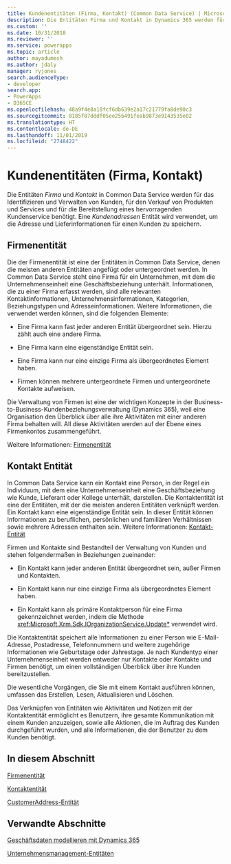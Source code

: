```yaml
---
title: Kundenentitäten (Firma, Kontakt) (Common Data Service) | Microsoft-Dokumentation
description: Die Entitäten Firma und Kontakt in Dynamics 365 werden für das Identifizieren und Verwalten von Kunden, für den Verkauf von Produkten und Services und für die Bereitstellung eines hervorragenden Kundenservice benötigt. Eine Kundenadressenentität wird verwendet, um die Adresse und Lieferinformationen für einen Kunden zu speichern.
ms.custom: ''
ms.date: 10/31/2018
ms.reviewer: ''
ms.service: powerapps
ms.topic: article
author: mayadumesh
ms.author: jdaly
manager: ryjones
search.audienceType:
- developer
search.app:
- PowerApps
- D365CE
ms.openlocfilehash: 48a9f4e8a18fcf6db639e2a17c21779fa8de90c3
ms.sourcegitcommit: 8185f87dddf05ee256491feab9873e9143535e02
ms.translationtype: HT
ms.contentlocale: de-DE
ms.lasthandoff: 11/01/2019
ms.locfileid: "2748422"
---
```

# <a name="customer-entities-account-contact"></a>Kundenentitäten (Firma, Kontakt)

<!-- 
Was Mike Carter

https://docs.microsoft.com/dynamics365/customer-engagement/developer/customer-entities-account-contact

Refactor so that the links to entity reference are in the body, not just in the See allso.
Add some h2 sections so it is skimmable
 -->

Die Entitäten *Firma* und *Kontakt* in Common Data Service werden für das Identifizieren und Verwalten von Kunden, für den Verkauf von Produkten und Services und für die Bereitstellung eines hervorragenden Kundenservice benötigt. Eine *Kundenadressen* Entität wird verwendet, um die Adresse und Lieferinformationen für einen Kunden zu speichern.  
  
## <a name="account-entity"></a>Firmenentität
 
Die der Firmenentität ist eine der Entitäten in Common Data Service, denen die meisten anderen Entitäten angefügt oder untergeordnet werden. In Common Data Service steht eine Firma für ein Unternehmen, mit dem die Unternehmenseinheit eine Geschäftsbeziehung unterhält. Informationen, die zu einer Firma erfasst werden, sind alle relevanten Kontaktinformationen, Unternehmensinformationen, Kategorien, Beziehungstypen und Adresseinformationen. Weitere Informationen, die verwendet werden können, sind die folgenden Elemente:  
  
- Eine Firma kann fast jeder anderen Entität übergeordnet sein. Hierzu zählt auch eine andere Firma.  
  
- Eine Firma kann eine eigenständige Entität sein.  
  
- Eine Firma kann nur eine einzige Firma als übergeordnetes Element haben.  
  
- Firmen können mehrere untergeordnete Firmen und untergeordnete Kontakte aufweisen.  
  
Die Verwaltung von Firmen ist eine der wichtigen Konzepte in der Business-to-Business-Kundenbeziehungsverwaltung (Dynamics 365), weil eine Organisation den Überblick über alle ihre Aktivitäten mit einer anderen Firma behalten will. All diese Aktivitäten werden auf der Ebene eines Firmenkontos zusammengeführt.  

Weitere Informationen: [Firmenentität](reference/entities/account.md)
  
## <a name="contact-entity"></a>Kontakt Entität

In Common Data Service kann ein Kontakt eine Person, in der Regel ein Individuum, mit dem eine Unternehmenseinheit eine Geschäftsbeziehung wie Kunde, Lieferant oder Kollege unterhält, darstellen. Die Kontaktentität ist eine der Entitäten, mit der die meisten anderen Entitäten verknüpft werden. Ein Kontakt kann eine eigenständige Entität sein. In dieser Entität können Informationen zu beruflichen, persönlichen und familiären Verhältnissen sowie mehrere Adressen enthalten sein. Weitere Informationen: [Kontakt-Entität](reference/entities/contact.md)
  
Firmen und Kontakte sind Bestandteil der Verwaltung von Kunden und stehen folgendermaßen in Beziehungen zueinander:  
  
- Ein Kontakt kann jeder anderen Entität übergeordnet sein, außer Firmen und Kontakten.  
  
- Ein Kontakt kann nur eine einzige Firma als übergeordnetes Element haben.  
  
- Ein Kontakt kann als primäre Kontaktperson für eine Firma gekennzeichnet werden, indem die Methode <xref:Microsoft.Xrm.Sdk.IOrganizationService.Update*> verwendet wird.  
  
Die Kontaktentität speichert alle Informationen zu einer Person wie E-Mail-Adresse, Postadresse, Telefonnummern und weitere zugehörige Informationen wie Geburtstage oder Jahrestage. Je nach Kundentyp einer Unternehmenseinheit werden entweder nur Kontakte oder Kontakte und Firmen benötigt, um einen vollständigen Überblick über ihre Kunden bereitzustellen.  
  
Die wesentliche Vorgängen, die Sie mit einem Kontakt ausführen können, umfassen das Erstellen, Lesen, Aktualisieren und Löschen.  
  
Das Verknüpfen von Entitäten wie Aktivitäten und Notizen mit der Kontaktentität ermöglicht es Benutzern, ihre gesamte Kommunikation mit einem Kunden anzuzeigen, sowie alle Aktionen, die im Auftrag des Kunden durchgeführt wurden, und alle Informationen, die der Benutzer zu dem Kunden benötigt.  
  
## <a name="in-this-section"></a>In diesem Abschnitt  
 [Firmenentität](reference/entities/account.md)  
  
 [Kontaktentität](reference/entities/contact.md)  
  
 [CustomerAddress-Entität](reference/entities/customeraddress.md)  
  
## <a name="related-sections"></a>Verwandte Abschnitte  
 [Geschäftsdaten modellieren mit Dynamics 365](/dynamics365/customer-engagement/developer/model-business-data)  
  
 [Unternehmensmanagement-Entitäten](/dynamics365/customer-engagement/developer/business-management-entities)
